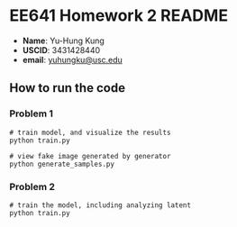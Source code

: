 # EE641 Homework 2 README
- **Name**: Yu-Hung Kung
- **USCID**: 3431428440
- **email**: yuhungku@usc.edu

## How to run the code
### Problem 1
```
# train model, and visualize the results
python train.py

# view fake image generated by generator
python generate_samples.py
```

### Problem 2
```
# train the model, including analyzing latent
python train.py
```